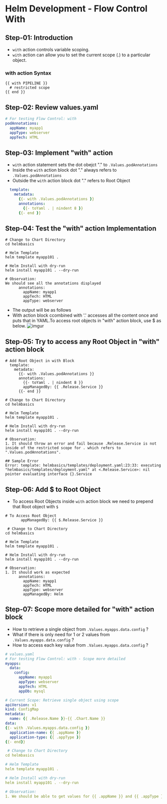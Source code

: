 # Helm Development - Flow Control With 

## Step-01: Introduction
- `with` action controls variable scoping. 
- `with` action can allow you to set the current scope (.) to a particular object. 
### with action Syntax
```t
{{ with PIPELINE }}
  # restricted scope
{{ end }}
```
## Step-02: Review values.yaml
```yaml
# For testing Flow Control: with 
podAnnotations: 
  appName: myapp1
  appType: webserver
  appTech: HTML
```

## Step-03: Implement "with" action
- `with` action statement sets the dot obejct "." to `.Values.podAnnotations` 
- Inside the `with` action block dot "." always refers to `.Values.podAnnotations` 
- Outside the `with` action block dot "." refers to Root Object
```yaml
  template:
    metadata:
      {{- with .Values.podAnnotations }}
      annotations:
        {{- toYaml . | nindent 8 }}        
      {{- end }}    
```

## Step-04: Test the "with" action Implementation
```t
# Change to Chart Directory
cd helmbasics  

# Helm Template
helm template myapp101 .

# Helm Install with dry-run
helm install myapp101 . --dry-run  

# Observation:
We should see all the annotations displayed
      annotations:
        appName: myapp1
        appTech: HTML
        appType: webserver
```
- The output will be as follows
- With action block ccombined with '.' accesses all the content once and puts that in YAML.To access root objects in "with" action block, use $ as below. 
  ![imgur](https://github.com/grandhi02/helm/assets/45489301/5b6f46ab-0088-43cd-ac98-24c13ed2ec92)



## Step-05: Try to access any Root Object in "with" action block
```t
# Add Root Object in with Block
  template:
    metadata:
      {{- with .Values.podAnnotations }}
      annotations:
        {{- toYaml . | nindent 8 }}
        appManagedBy: {{ .Release.Service }}
      {{- end }}    

# Change to Chart Directory
cd helmbasics  

# Helm Template
helm template myapp101 .

# Helm Install with dry-run
helm install myapp101 . --dry-run  

# Observation:
1. It should throw an error and fail because .Release.Service is not inside of the restricted scope for . which refers to ".Values.podAnnotations". 

## Sample Error
Error: template: helmbasics/templates/deployment.yaml:23:33: executing "helmbasics/templates/deployment.yaml" at <.Release.Service>: nil pointer evaluating interface {}.Service
```

## Step-06: Add $ to Root Object
- To access Root Objects inside `with` action block we need to prepend that Root object with `$`
```t
# To Access Root Object
       appManagedBy: {{ $.Release.Service }}

 # Change to Chart Directory
cd helmbasics  

# Helm Template
helm template myapp101 .

# Helm Install with dry-run
helm install myapp101 . --dry-run  

# Observation:
1. It should work as expected
      annotations:
        appName: myapp1
        appTech: HTML
        appType: webserver
        appManagedBy: Helm  
```

## Step-07: Scope more detailed for "with" action block
- How to retrieve a single object from `.Values.myapps.data.config` ?
- What if there is only need for 1 or 2 values from `.Values.myapps.data.config` ?
- How to access each key value from `.Values.myapps.data.config` ?
```yaml
# values.yaml
# For testing Flow Control: with - Scope more detailed
myapps:
  data: 
    config: 
      appName: myapp1
      appType: webserver
      appTech: HTML
      appDb: mysql

# Current Scope: Retrieve single object using scope
apiVersion: v1
kind: ConfigMap
metadata:
  name: {{ .Release.Name }}-{{ .Chart.Name }}
data: 
{{- with .Values.myapps.data.config }}
  application-name: {{ .appName }}
  application-type: {{ .appType }}
{{- end}} 

 # Change to Chart Directory
cd helmbasics  

# Helm Template
helm template myapp101 .

# Helm Install with dry-run
helm install myapp101 . --dry-run  

# Observation:
1. We should be able to get values for {{ .appName }} and {{ .appType }}
```
